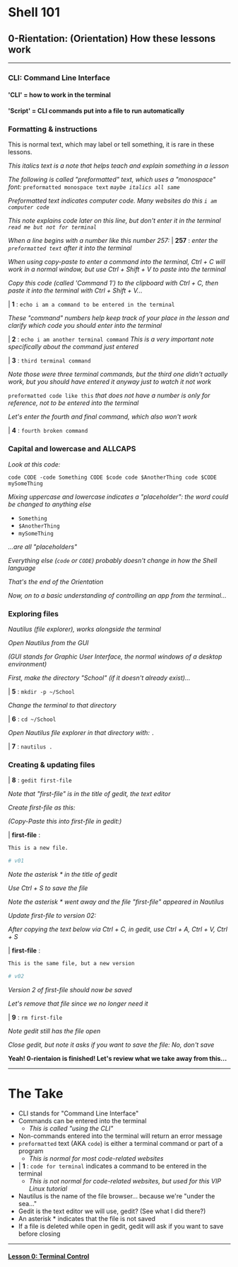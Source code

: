 # Shell 101
## 0-Rientation: (Orientation) How these lessons work

___

### CLI: Command Line Interface

#### 'CLI' = how to work in the terminal

#### 'Script' = CLI commands put into a file to run automatically

### Formatting & instructions

This is normal text, which may label or tell something, it is rare in these lessons.

*This italics text is a note that helps teach and explain something in a lesson*

*The following is called "preformatted" text, which uses a "monospace" font:* `preformatted monospace text` *`maybe italics all same`*

*Preformatted text indicates computer code. Many websites do this `i am computer code`*

*This note explains code later on this line, but don't enter it in the terminal `read me but not for terminal`*

*When a line begins with a number like this number 257:* | **257** : *enter the `preformatted text` after it into the terminal*

*When using copy-paste to enter a command into the terminal, Ctrl + C will work in a normal window, but use Ctrl + Shift + V to paste into the terminal*

*Copy this code (called 'Command 1') to the clipboard with Ctrl + C, then paste it into the terminal with Ctrl + Shift + V...*

| **1** : `echo i am a command to be entered in the terminal`

*These "command" numbers help keep track of your place in the lesson and clarify which code you should enter into the terminal*

| **2** : `echo i am another terminal command` *This is a very important note specifically about the command just entered*

| **3** : `third terminal command`

*Note those were three terminal commands, but the third one didn't actually work, but you should have entered it anyway just to watch it not work*

`preformatted code like this` *that does not have a number is only for reference, not to be entered into the terminal*

*Let's enter the fourth and final command, which also won't work*

| **4** : `fourth broken command`

### Capital and lowercase and ALLCAPS

*Look at this code:*

`code CODE -code Something CODE $code code $AnotherThing code $CODE mySomeThing`

*Mixing uppercase and lowercase indicates a "placeholder": the word could be changed to anything else*

- `Something`
- `$AnotherThing`
- `mySomeThing`

*...are all "placeholders"*

*Everything else (`code` or `CODE`) probably doesn't change in how the Shell language*


*That's the end of the Orientation*

*Now, on to a basic understanding of controlling an app from the terminal...*

### Exploring files

*Nautilus (file explorer), works alongside the terminal*

*Open Nautilus from the GUI*

*(GUI stands for Graphic User Interface, the normal windows of a desktop environment)*

*First, make the directory "School" (if it doesn't already exist)...*

| **5** : `mkdir -p ~/School`

*Change the terminal to that directory*

| **6** : `cd ~/School`

*Open Nautilus file explorer in that directory with: `.`*

| **7** : `nautilus .`

### Creating & updating files

| **8** : `gedit first-file`

*Note that "first-file" is in the title of gedit, the text editor*

*Create first-file as this:*

*(Copy-Paste this into first-file in gedit:)*

| **first-file** :

```sh
This is a new file.

# v01
```

*Note the asterisk * in the title of gedit*

*Use Ctrl + S to save the file*

*Note the asterisk * went away and the file "first-file" appeared in Nautilus*

*Update first-file to version 02:*

*After copying the text below via Ctrl + C, in gedit, use Ctrl + A, Ctrl + V, Ctrl + S*

| **first-file** :

```sh
This is the same file, but a new version

# v02
```

*Version 2 of first-file should now be saved*

*Let's remove that file since we no longer need it*

| **9** : `rm first-file`

*Note gedit still has the file open*

*Close gedit, but note it asks if you want to save the file: No, don't save*

**Yeah! 0-rientaion is finished! Let's review what we take away from this...**

___

# The Take

- CLI stands for "Command Line Interface"
- Commands can be entered into the terminal
  - *This is called "using the CLI"*
- Non-commands entered into the terminal will return an error message
- `preformatted` text (AKA `code`) is either a terminal command or part of a program
  - *This is normal for most code-related websites*
- | **1** : `code for terminal` indicates a command to be entered in the terminal
  - *This is not normal for code-related websites, but used for this VIP Linux tutorial*
- Nautilus is the name of the file browser... because we're "under the sea..."
- Gedit is the text editor we will use, gedit? (See what I did there?)
- An asterisk * indicates that the file is not saved
- If a file is deleted while open in gedit, gedit will ask if you want to save before closing

___
#### [Lesson 0: Terminal Control](https://github.com/inkVerb/vip/blob/master/101-shell/Lesson-00.md)
